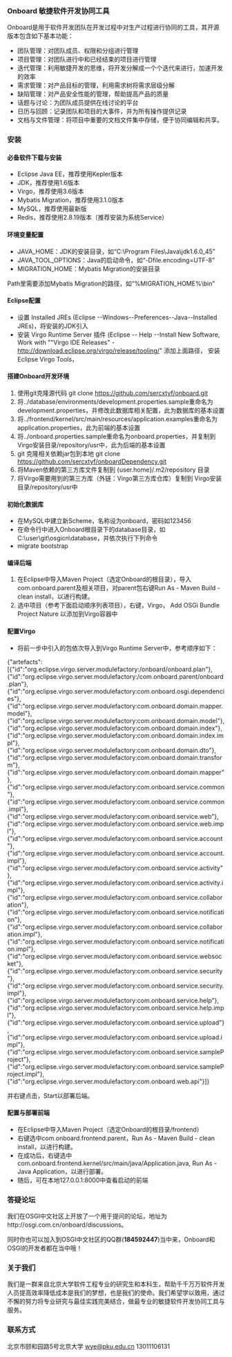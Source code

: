 ﻿### Onboard 敏捷软件开发协同工具

Onboard是用于软件开发团队在开发过程中对生产过程进行协同的工具，其开源版本包含如下基本功能：

- 团队管理：对团队成员、权限和分组进行管理
- 项目管理：对团队进行中和已经结束的项目进行管理
- 迭代管理：利用敏捷开发的思维，将开发分解成一个个迭代来进行，加速开发的效率
- 需求管理：对产品目标的管理，利用需求树将需求层级分解
- 缺陷管理：对产品安全性能的管理，帮助提高产品的质量
- 话题与讨论：为团队成员提供在线讨论的平台
- 日历与回顾：记录团队和项目的大事件，并为所有操作提供记录
- 文档与文件管理：将项目中重要的文档文件集中存储，便于协同编辑和共享。

### 安装

#### 必备软件下载与安装

- Eclipse Java EE，推荐使用Kepler版本
- JDK，推荐使用1.6版本
- Virgo，推荐使用3.6版本
- Mybatis Migration，推荐使用3.1.0版本
- MySQL，推荐使用最新版
- Redis，推荐使用2.8.19版本（推荐安装为系统Service）

#### 环境变量配置

- JAVA_HOME：JDK的安装目录，如“C:\Program Files\Java\jdk1.6.0_45”
- JAVA_TOOL_OPTIONS：Java的启动命令，如“-Dfile.encoding=UTF-8”
- MIGRATION_HOME：Mybatis Migration的安装目录

Path里需要添加Mybatis Migration的路径，如“%MIGRATION_HOME%\bin”

#### Eclipse配置

- 设置 Installed JREs (Eclipse --Windows--Preferences--Java--Installed JREs)，将安装的JDK引入
- 安装 Virgo Runtime Server 插件 (Eclipse -- Help --Install New Software,  Work with ""Virgo IDE Releases" - http://download.eclipse.org/virgo/release/tooling/" 添加上面路径， 安装 Eclipse Virgo Tools，

#### 搭建Onboard开发环境

1. 使用git克隆源代码 git clone https://github.com/sercxtyf/onboard.git
1. 将../database/environments/development.properties.sample重命名为development.properties，并修改此数据库相关配置，此为数据库的基本设置
1. 将../frontend/kernel/src/main/resources/application.examples重命名为application.properties，此为前端的基本设置
1. 将../onboard.properties.sample重命名为onboard.properties，并复制到 Virgo安装目录/repository/usr中，此为后端的基本设置
1. git 克隆相关依赖jar包到本地 git clone https://github.com/sercxtyf/onboardDependency.git
1. 将Maven依赖的第三方库文件复制到 {user.home}/.m2/repository 目录
1. 将Virgo需要用到的第三方库（外链：Virgo第三方库仓库）复制到 Virgo安装目录/repository/usr中

#### 初始化数据库

- 在MySQL中建立新Scheme，名称设为onboard，密码如123456
- 在命令行中进入Onboard根目录下的database目录，如C:\user\git\osgicn\database，并依次执行下列命令
- migrate bootstrap

#### 编译后端

1. 在Eclipse中导入Maven Project（选定Onboard的根目录），导入com.onboard.parent及相关项目，对parent包右键Run As - Maven Build - clean install，以进行构建。
1. 选中项目（参考下面启动顺序列表项目），右键，Virgo， Add OSGi Bundle Project Nature 以添加到Virgo容器中

#### 配置Virgo

- 将前一步中引入的包依次导入到Virgo Runtime Server中，参考顺序如下：

{"artefacts":[{"id":"org.eclipse.virgo.server.modulefactory:/onboard/onboard.plan"},
{"id":"org.eclipse.virgo.server.modulefactory:/com.onboard.parent/onboard.plan"},
{"id":"org.eclipse.virgo.server.modulefactory:com.onboard.osgi.dependencies"},
{"id":"org.eclipse.virgo.server.modulefactory:com.onboard.domain.mapper.model"},
{"id":"org.eclipse.virgo.server.modulefactory:com.onboard.domain.model"},
{"id":"org.eclipse.virgo.server.modulefactory:com.onboard.domain.index"},
{"id":"org.eclipse.virgo.server.modulefactory:com.onboard.domain.index.impl"},
{"id":"org.eclipse.virgo.server.modulefactory:com.onboard.domain.dto"},
{"id":"org.eclipse.virgo.server.modulefactory:com.onboard.domain.transform"},
{"id":"org.eclipse.virgo.server.modulefactory:com.onboard.domain.mapper"},
{"id":"org.eclipse.virgo.server.modulefactory:com.onboard.service.common"},
{"id":"org.eclipse.virgo.server.modulefactory:com.onboard.service.common.impl"},
{"id":"org.eclipse.virgo.server.modulefactory:com.onboard.service.web"},
{"id":"org.eclipse.virgo.server.modulefactory:com.onboard.service.web.impl"},
{"id":"org.eclipse.virgo.server.modulefactory:com.onboard.service.account"},
{"id":"org.eclipse.virgo.server.modulefactory:com.onboard.service.account.impl"},
{"id":"org.eclipse.virgo.server.modulefactory:com.onboard.service.activity"},
{"id":"org.eclipse.virgo.server.modulefactory:com.onboard.service.activity.impl"},
{"id":"org.eclipse.virgo.server.modulefactory:com.onboard.service.collaboration"},
{"id":"org.eclipse.virgo.server.modulefactory:com.onboard.service.notification"},
{"id":"org.eclipse.virgo.server.modulefactory:com.onboard.service.collaboration.impl"},
{"id":"org.eclipse.virgo.server.modulefactory:com.onboard.service.notification.impl"},
{"id":"org.eclipse.virgo.server.modulefactory:com.onboard.service.websocket"},
{"id":"org.eclipse.virgo.server.modulefactory:com.onboard.service.security"},
{"id":"org.eclipse.virgo.server.modulefactory:com.onboard.service.security.impl"},
{"id":"org.eclipse.virgo.server.modulefactory:com.onboard.service.help"},
{"id":"org.eclipse.virgo.server.modulefactory:com.onboard.service.help.impl"},
{"id":"org.eclipse.virgo.server.modulefactory:com.onboard.service.upload"},
{"id":"org.eclipse.virgo.server.modulefactory:com.onboard.service.upload.impl"},
{"id":"org.eclipse.virgo.server.modulefactory:com.onboard.service.sampleProject"},
{"id":"org.eclipse.virgo.server.modulefactory:com.onboard.service.sampleProject.impl"},
{"id":"org.eclipse.virgo.server.modulefactory:com.onboard.web.api"}]}

并右键点击，Start以部署后端。

#### 配置与部署前端

- 在Eclipse中导入Maven Project（选定Onboard的根目录/frontend）
- 右键选中com.onboard.frontend.parent，Run As - Maven Build - clean install，以进行构建。
- 在成功后，右键选中com.onboard.frontend.kernel/src/main/java/Application.java, Run As - Java Application，以进行部署。
- 随后，可在本地127.0.0.1:8000中查看启动的前端

### 答疑论坛

我们在OSGI中文社区上开放了一个用于提问的论坛，地址为http://osgi.com.cn/onboard/discussions。

同时你也可以加入到OSGI中文社区的QQ群(**184592447**)当中来，Onboard和OSGI的开发者都在当中哦！

### 关于我们

我们是一群来自北京大学软件工程专业的研究生和本科生，帮助千千万万软件开发人员提高效率降低成本是我们的梦想，也是我们的使命。我们希望学以致用，通过不懈的努力将专业研究与最佳实践完美结合，做最专业的敏捷软件开发协同工具与服务。

### 联系方式

北京市颐和园路5号北京大学
wye@pku.edu.cn 
13011106131